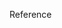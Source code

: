 Reference

<!-- https://stackoverflow.com/questions/69665222/node-js-17-0-1-gatsby-error-digital-envelope-routinesunsupported-err-os -->

<!-- Starting Django_server

Run Below Command
1. cd /home/alok07/WebDev/MineCalc/djangoBackend/bcknd_djngo_server/django_server_here/fms_serv

2. python3 manage.py runserver 8001
3. enable cors extension -->

<!-- Starting Backend Node Server

Run Below Code
1.cd /home/alok07/WebDev/MineCalc/backend
2. npm run dev -->

<!-- Lastly Starting the Frontend

Run Below Code
1. cd /home/alok07/WebDev/MineCalc/frontend
2. npm start -->
